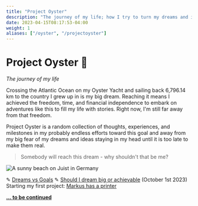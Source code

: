 ```yaml
---
title: "Project Oyster"
description: "The journey of my life; how I try to turn my dreams and ideas into reality and reach my goal of crossing the Atlantic Ocean on my own sailing yacht."
date: 2023-04-15T08:17:53-04:00
weight: 1
aliases: ["/oyster", "/projectoyster"]
---
```


# Project Oyster 🌊

*The journey of my life*


Crossing the Atlantic Ocean on my Oyster Yacht and sailing back 6,796.14 km to the country I grew up in is my big dream. Reaching it means I achieved the freedom, time, and financial independence to embark on adventures like this to fill my life with stories. Right now, I'm still far away from that freedom.

Project Oyster is a random collection of thoughts, experiences, and milestones in my probably endless efforts toward this goal and away from my big fear of my dreams and ideas staying in my head until it is too late to make them real.

> Somebody will reach this dream - why shouldn't that be me?

![A sunny beach on Juist in Germany](/img/JuistStrand1.webp)

✎ [Dreams vs Goals](/posts/dreams-vs-goals)
✎ [Should I dream big or achievable](/posts/dreaming-big-or-achievable)
(October 1st 2023) Starting my first project: [Markus has a printer](/docs/stories/markus-has-a-printer)

**[... to be continued](/docs/stay-updated.md)**
